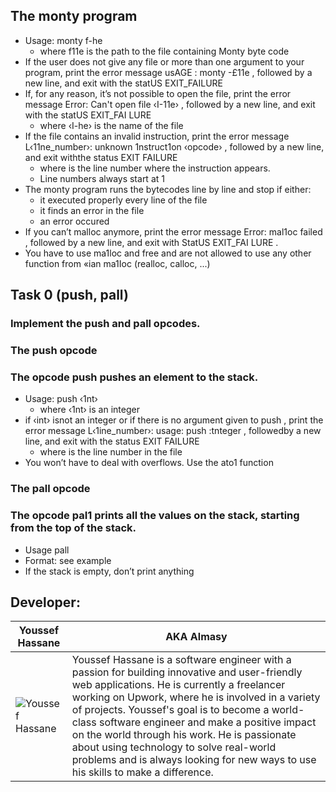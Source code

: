 
## The monty program

- Usage: monty f-he
	- where f11e is the path to the file containing Monty byte code
- If the user does not give any file or more than one argument to your program, print the error message usAGE : monty -£11e , followed by a new
line, and exit with the statUS EXIT_FAILURE
- If, for any reason, it’s not possible to open the file, print the error message Error: Can't open file ‹I-11e› , followed by a new line, and exit with the statUS EXIT_FAI LURE
	- where ‹I-he› is the name of the file
- If the file contains an invalid instruction, print the error message L‹11ne_number›: unknown 1nstruct1on ‹opcode› , followed by a new line, and exit withthe status EXIT FAILURE
	- where is the line number where the instruction appears.
	- Line numbers always start at 1
- The monty program runs the bytecodes line by line and stop if either:
	- it executed properly every line of the file
	- it finds an error in the file
	- an error occured
- If you can’t malloc anymore, print the error message Error: mal1oc failed , followed by a new line, and exit with StatUS EXIT_FAI LURE .
- You have to use ma1loc and free and are not allowed to use any other function from «ian ma1Ioc (realloc, calloc, ...)

## Task 0 (push, pall)

### Implement the push and pall opcodes.
### The push opcode
### The opcode push pushes an element to the stack.

- Usage: push ‹1nt›
	- where ‹1nt› is an integer
- if ‹int› isnot an integer or if there is no argument given to push , print the error message L‹1ine_number›: usage: push :tnteger , followedby a new line, and exit with the status EXIT FAILURE
	- where is the line number in the file
- You won’t have to deal with overflows. Use the ato1 function

### The pall opcode
### The opcode paI1 prints all the values on the stack, starting from the top of the stack.

- Usage pall
- Format: see example
- If the stack is empty, don’t print anything














## Developer:

| **Youssef Hassane** | **AKA Almasy** |
|---|---|
| ![Youssef Hassane](https://github.com/Youssef-Hassane/Screenshot/blob/main/img.png) | Youssef Hassane is a software engineer with a passion for building innovative and user-friendly web applications. He is currently a freelancer working on Upwork, where he is involved in a variety of projects. Youssef's goal is to become a world-class software engineer and make a positive impact on the world through his work. He is passionate about using technology to solve real-world problems and is always looking for new ways to use his skills to make a difference. |
